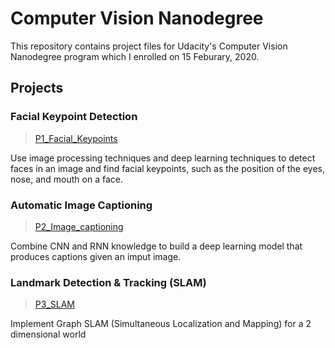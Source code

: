 # Computer Vision Nanodegree 

This repository contains project files for Udacity's Computer Vision Nanodegree program which I enrolled on 15 Feburary, 2020.

## Projects

### Facial Keypoint Detection
>[P1_Facial_Keypoints](https://github.com/AAlWali/CVND-udacity/tree/master/Project_1_facial_keypoint_detection)

Use image processing techniques and deep learning techniques to detect faces in an image and find facial keypoints, such as the position of the eyes, nose, and mouth on a face.


### Automatic Image Captioning
>[P2_Image_captioning](https://github.com/AAlWali/CVND-udacity/tree/master/Project_2_image_captioning)

Combine CNN and RNN knowledge to build a deep learning model that produces captions given an imput image.

### Landmark Detection & Tracking (SLAM)
>[P3_SLAM](https://github.com/AAlWali/CVND-udacity/tree/master/Project_3_landmark_detection_and_movement)

Implement Graph SLAM (Simultaneous Localization and Mapping) for a 2 dimensional world
